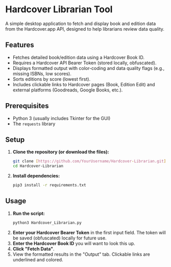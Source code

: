 # Hardcover Librarian Tool

A simple desktop application to fetch and display book and edition data from the Hardcover.app API, designed to help librarians review data quality.

## Features

* Fetches detailed book/edition data using a Hardcover Book ID.
* Requires a Hardcover API Bearer Token (stored locally, obfuscated).
* Displays formatted output with color-coding and data quality flags (e.g., missing ISBNs, low scores).
* Sorts editions by score (lowest first).
* Includes clickable links to Hardcover pages (Book, Edition Edit) and external platforms (Goodreads, Google Books, etc.).

## Prerequisites

* Python 3 (usually includes Tkinter for the GUI)
* The `requests` library

## Setup

1.  **Clone the repository (or download the files):**
    ```bash
    git clone [https://github.com/YourUsername/Hardcover-Librarian.git](https://github.com/YourUsername/Hardcover-Librarian.git)
    cd Hardcover-Librarian
    ```
2.  **Install dependencies:**
    ```bash
    pip3 install -r requirements.txt
    ```

## Usage

1.  **Run the script:**
    ```bash
    python3 Hardcover_Librarian.py
    ```
2.  **Enter your Hardcover Bearer Token** in the first input field. The token will be saved (obfuscated) locally for future use.
3.  **Enter the Hardcover Book ID** you will want to look this up.
4.  **Click "Fetch Data"**.
5.  View the formatted results in the "Output" tab. Clickable links are underlined and colored.
